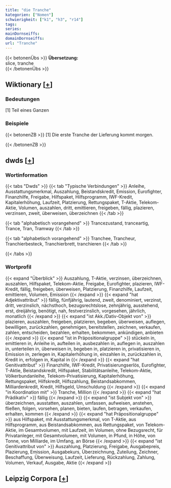 ```yaml
---
title: "die Tranche"
kategorien: ["Nomen"]
schwierigkeit: ["k1", "h3", "r14"]
tags:
series:
mainDornseiffs:
domainDornseiffs:
url: "Tranche"
---
```


{{< betonenÜbs >}}
**Übersetzung:**  
slice, tranche  
{{< /betonenÜbs >}}

## Wiktionary [[+](https://de.wiktionary.org/wiki/Tranche)]

### Bedeutungen
[1] Teil eines Ganzen  

### Beispiele
{{< betonenZB >}}
[1] Die erste Tranche der Lieferung kommt morgen.  

{{< /betonenZB >}}


## dwds [[+](https://www.dwds.de/wb/Tranche)]

### Wortinformation
{{< tabs "Dwds" >}}
{{< tab "Typische Verbindungen" >}}
Anleihe, Ausstattungsmerkmal, Auszahlung, Beistandskredit, Emission, Eurofighter, Finanzhilfe, Freigabe, Hilfspaket, Hilfsprogramm, IWF-Kredit, Kapitalerhöhung, Laufzeit, Platzierung, Rettungspaket, T-Aktie, Telekom-Aktie, Volumen, auszahlen, dritt, emittieren, freigeben, fällig, plazieren, verzinsen, zweit, überweisen, überzeichnen
{{< /tab >}}

{{< tab "alphabetisch vorangehend" >}}
Trancezustand, tranceartig, Trance, Tran, Tramway
{{< /tab >}}

{{< tab "alphabetisch vorangehend" >}}
Tranchee, Trancheur, Tranchierbesteck, Tranchierbrett, tranchieren
{{< /tab >}}

{{< /tabs >}}

### Wortprofil
{{< expand "Überblick" >}} Auszahlung, T-Aktie, verzinsen, überzeichnen, auszahlen, Hilfspaket, Telekom-Aktie, Freigabe, Eurofighter, plazieren, IWF-Kredit, fällig, freigeben, überweisen, Platzierung, Finanzhilfe, Laufzeit, emittieren, Volumen, Emission {{< /expand >}}
{{< expand "hat Adjektivattribut" >}} fällig, fünfjährig, lautend, zweit, denominiert, verzinst, dritt, verzinslich, nächsthoch, bezugsrechtslose, zehnjährig, ausstehend, erst, dreijährig, benötigt, nah, festverzinslich, vorgesehen, jährlich, monatlich {{< /expand >}}
{{< expand "ist Akk./Dativ-Objekt von" >}} plazieren, auszahlen, freigeben, platzieren, begeben, überweisen, auflegen, bewilligen, zurückzahlen, genehmigen, bereitstellen, zeichnen, verkaufen, zahlen, entscheiden, bezahlen, erhalten, bekommen, ankündigen, anbieten {{< /expand >}}
{{< expand "ist in Präpositionalgruppe" >}} stückeln in, emittieren in, Anleihe in, aufteilen in, ausbezahlen in, auflegen in, auszahlen in, unterteilen in, überweisen in, begeben in, platzieren in, privatisieren in, Emission in, zerlegen in, Kapitalerhöhung in, einzahlen in, zurückzahlen in, Kredit in, erfolgen in, Kapital in {{< /expand >}}
{{< expand "hat Genitivattribut" >}} Finanzhilfe, IWF-Kredit, Privatisierungserlös, Eurofighter, T-Aktie, Beistandskredit, Hilfspaket, Stabilitätsanleihe, Telekom-Aktie, Völkerbundanleihe, Telekom-Privatisierung, Kapitalerhöhung, Rettungspaket, Hilfskredit, Hilfszahlung, Beistandsabkommen, Milliardenkredit, Kredit, Hilfsgeld, Umschuldung {{< /expand >}}
{{< expand "in Koordination mit" >}} Tranche, Million {{< /expand >}}
{{< expand "hat Prädikativ" >}} fällig {{< /expand >}}
{{< expand "ist Subjekt von" >}} überzeichnen, ausstatten, auszahlen, umfassen, aufweisen, anstehen, fließen, folgen, vorsehen, planen, bieten, laufen, betragen, verkaufen, erhalten, kommen {{< /expand >}}
{{< expand "hat Präpositionalgruppe" >}} aus Hilfspaket, mit Ausstattungsmerkmal, von T-Aktie, aus Hilfsprogramm, aus Beistandsabkommen, aus Rettungspaket, von Telekom-Aktie, im Gesamtvolumen, mit Laufzeit, im Volumen, ohne Bezugsrecht, für Privatanleger, mit Gesamtvolumen, mit Volumen, in Pfund, in Höhe, von Tonne, von Milliarde, im Umfang, an Börse {{< /expand >}}
{{< expand "ist Genitivattribut von" >}} Auszahlung, Platzierung, Freigabe, Ausgabepreis, Plazierung, Emission, Ausgabekurs, Überzeichnung, Zuteilung, Zeichner, Beschaffung, Überweisung, Laufzeit, Lieferung, Rückzahlung, Zahlung, Volumen, Verkauf, Ausgabe, Aktie {{< /expand >}}

## Leipzig Corpora [[+](https://corpora.uni-leipzig.de/en/res?word=Tranche&corpusId=deu_newscrawl-public_2018)]

